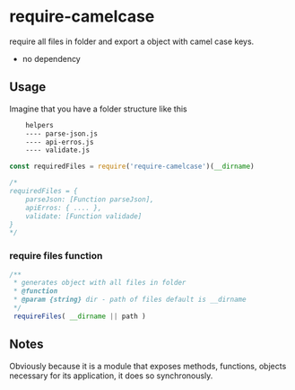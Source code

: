 # require-camelcase

require all files in folder and export a object with camel case keys.

- no dependency

## Usage

Imagine that you have a folder structure like this
```bash
	helpers
	---- parse-json.js
	---- api-erros.js
	---- validate.js
```

```javascript
const requiredFiles = require('require-camelcase')(__dirname)

/*
requiredFiles = {
	parseJson: [Function parseJson],
	apiErros: { .... },
	validate: [Function validade]
}
*/
```

### require files function 

```javascript
/**
 * generates object with all files in folder
 * @function
 * @param {string} dir - path of files default is __dirname
 */
 requireFiles( __dirname || path )
```

## Notes
Obviously because it is a module that exposes methods, functions, objects necessary for its application, it does so synchronously.
